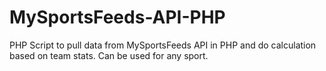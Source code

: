 # MySportsFeeds-API-PHP
PHP Script to pull data from MySportsFeeds API in PHP and do calculation based on team stats.  Can be used for any sport.
